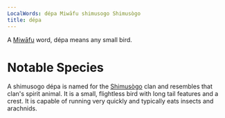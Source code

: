 ```yaml
---
LocalWords: dépa Miwāfu shimusogo Shimusògo
title: dépa
---
```


A [Miwāfu]() word, dépa means any small bird.

# Notable Species

A shimusogo dépa is named for the [Shimusògo]() clan and resembles that clan's spirit animal. It is a small, flightless bird with long tail features and a crest. It is capable of running very quickly and typically eats insects and arachnids.
